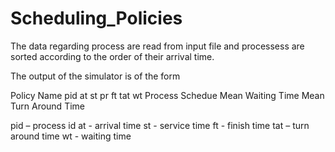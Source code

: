 # Scheduling_Policies
The data regarding process are read from input file and processess are sorted according to the order of their arrival time.

The output of the simulator is of the form

Policy Name
pid at st pr ft tat wt
Process Schedue
Mean Waiting Time
Mean Turn Around Time

pid – process id
at - arrival time
st - service time
ft - finish time
tat – turn around time
wt - waiting time
